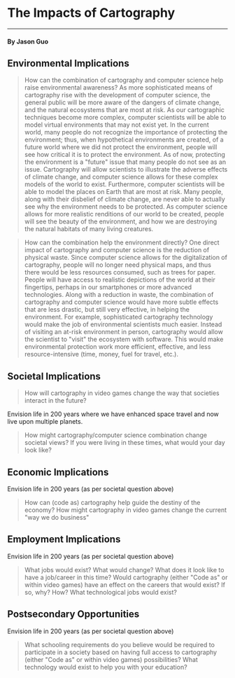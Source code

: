 # The Impacts of Cartography 
-------
#### By Jason Guo

Environmental Implications
-------
> How can the combination of cartography and computer science help raise environmental awareness?
As more sophisticated means of cartography rise with the development of computer science, the general public will be more aware of the dangers of climate change, and the natural ecosystems that are most at risk. As our cartographic techniques become more complex, computer scientists will be able to model virtual environments that may not exist yet. In the current world, many people do not recognize the importance of protecting the environment; thus, when hypothetical environments are created, of a future world where we did not protect the environment, people will see how critical it is to protect the environment. As of now, protecting the environment is a "future" issue that many people do not see as an issue. Cartography will allow scientists to illustrate the adverse effects of climate change, and computer science allows for these complex models of the world to exist. Furthermore, computer scientists will be able to model the places on Earth that are most at risk. Many people, along with their disbelief of climate change, are never able to actually see why the environment needs to be protected. As computer science allows for more realistic renditions of our world to be created, people will see the beauty of the environment, and how we are destroying the natural habitats of many living creatures.

> How can the combination help the environment directly?
One direct impact of cartography and computer science is the reduction of physical waste. Since computer science allows for the digitalization of cartography, people will no longer need physical maps, and thus there would be less resources consumed, such as trees for paper. People will have access to realistic depictions of the world at their fingertips, perhaps in our smartphones or more advanced technologies. Along with a reduction in waste, the combination of cartography and computer science would have more subtle effects that are less drastic, but still very effective, in helping the environment. For example, sophisticated cartography technology would make the job of environmental scientists much easier. Instead of visiting an at-risk environment in person, cartography would allow the scientist to "visit" the ecosystem with software. This would make environmental protection work more efficient, effective, and less resource-intensive (time, money, fuel for travel, etc.).

Societal Implications
-------
> How will cartography in video games change the way that societies interact in the future?

Envision life in 200 years where we have enhanced space travel and now live upon multiple planets.

> How might cartography/computer science combination change societal views?
> If you were living in these times, what would your day look like?

Economic Implications
-------
Envision life in 200 years (as per societal question above)

>How can (code as) cartography help guide the destiny of the economy?
>How might cartography in video games change the current "way we do business"

Employment Implications
-------
Envision life in 200 years (as per societal question above)

>What jobs would exist?
>What would change?
>What does it look like to have a job/career in this time?
>Would cartography (either "Code as" or within video games) have an effect on the careers that would exist? If so, why? How?
>What technological jobs would exist?

Postsecondary Opportunities
-------
Envision life in 200 years (as per societal question above)

>What schooling requirements do you believe would be required to participate in a society based on having full access to cartography (either "Code as" or within video games) possibilities?
>What technology would exist to help you with your education?
